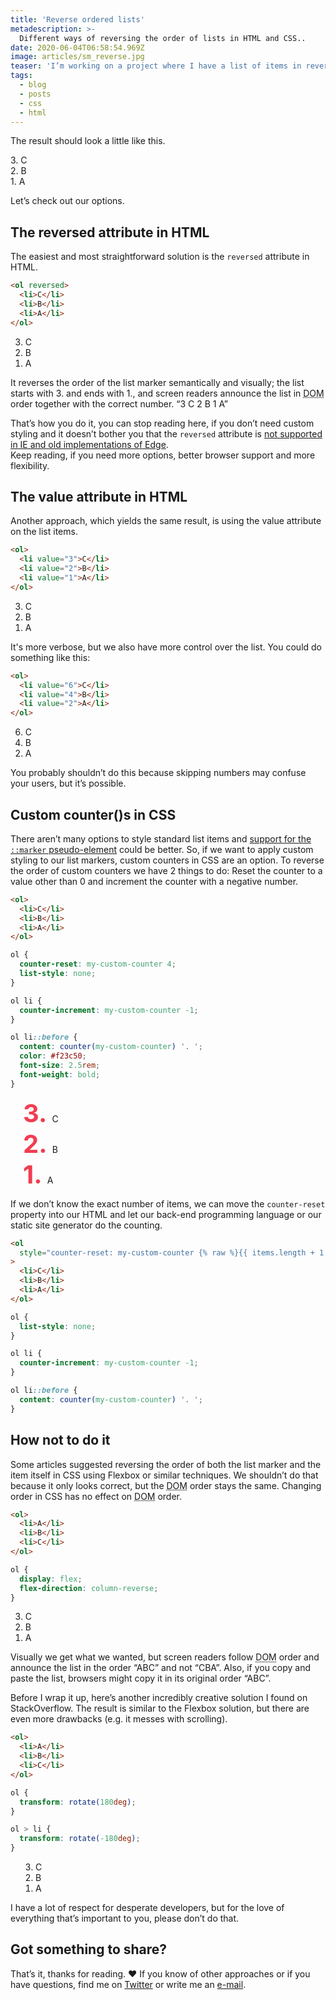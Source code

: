```yaml
---
title: 'Reverse ordered lists'
metadescription: >-
  Different ways of reversing the order of lists in HTML and CSS..
date: 2020-06-04T06:58:54.969Z
image: articles/sm_reverse.jpg
teaser: 'I’m working on a project where I have a list of items in reverse order. The list starts with the latest item and ends with the oldest. I wanted to express that both semantically and visually. I did some research and found interesting solutions, some of them good, others not so much.'
tags:
  - blog
  - posts
  - css
  - html
---
```


The result should look a little like this.

3\. C  
2\. B  
1\. A

Let’s check out our options.

## The reversed attribute in HTML

The easiest and most straightforward solution is the `reversed` attribute in HTML.

```html
<ol reversed>
  <li>C</li>
  <li>B</li>
  <li>A</li>
</ol>
```

<style>
  .article-list {
    list-style-type: decimal;
  }

  .article-list li {
    margin-bottom: 0;
  }
</style>

<ol reversed class="article-list">
  <li>C</li>
  <li>B</li>
  <li>A</li>
</ol>

It reverses the order of the list marker semantically and visually; the list starts with 3. and ends with 1., and screen readers announce the list in <abbr title="Document Object Model">DOM</abbr> order together with the correct number. “3 C 2 B 1 A”

That’s how you do it, you can stop reading here, if you don’t need custom styling and it doesn’t bother you that the `reversed` attribute is [not supported in IE and old implementations of Edge](https://caniuse.com/#feat=ol-reversed).  
Keep reading, if you need more options, better browser support and more flexibility.

## The value attribute in HTML

Another approach, which yields the same result, is using the value attribute on the list items.

```html
<ol>
  <li value="3">C</li>
  <li value="2">B</li>
  <li value="1">A</li>
</ol>
```

<ol class="article-list">
  <li value="3">C</li>
  <li value="2">B</li>
  <li value="1">A</li>
</ol>

It's more verbose, but we also have more control over the list. You could do something like this:

```html
<ol>
  <li value="6">C</li>
  <li value="4">B</li>
  <li value="2">A</li>
</ol>
```

<ol class="article-list">
  <li value="6">C</li>
  <li value="4">B</li>
  <li value="2">A</li>
</ol>

You probably shouldn’t do this because skipping numbers may confuse your users, but it’s possible.

## Custom counter()s in CSS

There aren’t many options to style standard list items and [support for the `::marker` pseudo-element](https://caniuse.com/#feat=css-marker-pseudo) could be better. So, if we want to apply custom styling to our list markers, custom counters in CSS are an option.
To reverse the order of custom counters we have 2 things to do: Reset the counter to a value other than 0 and increment the counter with a negative number.

```html
<ol>
  <li>C</li>
  <li>B</li>
  <li>A</li>
</ol>
```

```css
ol {
  counter-reset: my-custom-counter 4;
  list-style: none;
}

ol li {
  counter-increment: my-custom-counter -1;
}

ol li::before {
  content: counter(my-custom-counter) '. ';
  color: #f23c50;
  font-size: 2.5rem;
  font-weight: bold;
}
```

<style>
.article-list-custom {
  counter-reset: my-custom-counter 4;
  padding-left: 20px;
  list-style: none;
}

.article-list-custom li {
  counter-increment: my-custom-counter -1;
}

.article-list-custom li::before {
  content: counter(my-custom-counter) ". ";
  color: #f23c50;
  font-size: 2.5rem;
  font-weight: bold;
}
</style>

<ol class="article-list article-list-custom">
  <li value="6">C</li>
  <li value="4">B</li>
  <li value="2">A</li>
</ol>

If we don’t know the exact number of items, we can move the `counter-reset` property into our HTML and let our back-end programming language or our static site generator do the counting.

```html
<ol
  style="counter-reset: my-custom-counter {% raw %}{{ items.length + 1 }}{% endraw %}"
>
  <li>C</li>
  <li>B</li>
  <li>A</li>
</ol>
```

```css
ol {
  list-style: none;
}

ol li {
  counter-increment: my-custom-counter -1;
}

ol li::before {
  content: counter(my-custom-counter) '. ';
}
```

## How not to do it

Some articles suggested reversing the order of both the list marker and the item itself in CSS using Flexbox or similar techniques. We shouldn’t do that because it only looks correct, but the <abbr title="Document Object Model">DOM</abbr> order stays the same. Changing order in CSS has no effect on <abbr title="Document Object Model">DOM</abbr> order.

```html
<ol>
  <li>A</li>
  <li>B</li>
  <li>C</li>
</ol>
```

```css
ol {
  display: flex;
  flex-direction: column-reverse;
}
```

<style>
  .article-list-flexbox {
    display: flex;
    flex-direction: column-reverse;
  }
</style>

<ol class="article-list article-list-flexbox">
  <li>A</li>
  <li>B</li>
  <li>C</li>
</ol>

Visually we get what we wanted, but screen readers follow <abbr title="Document Object Model">DOM</abbr> order and announce the list in the order “ABC” and not “CBA”. Also, if you copy and paste the list, browsers might copy it in its original order “ABC”.

Before I wrap it up, here’s another incredibly creative solution I found on StackOverflow. The result is similar to the Flexbox solution, but there are even more drawbacks (e.g. it messes with scrolling).

```html
<ol>
  <li>A</li>
  <li>B</li>
  <li>C</li>
</ol>
```

```css
ol {
  transform: rotate(180deg);
}

ol > li {
  transform: rotate(-180deg);
}
```

<style>
  .article-list-transform {
    transform: rotate(180deg);
    padding: 0 40px 0 0;
  }

  .article-list-transform > li {
    transform: rotate(-180deg);
}
</style>

<ol class="article-list article-list-transform">
  <li>A</li>
  <li>B</li>
  <li>C</li>
</ol>

I have a lot of respect for desperate developers, but for the love of everything that’s important to you, please don’t do that.

## Got something to share?

That’s it, thanks for reading. ❤️ If you know of other approaches or if you have questions, find me on [Twitter](https://twitter.com/mmatuzo) or write me an [e-mail](mailto:manuel@matuzo.at).
